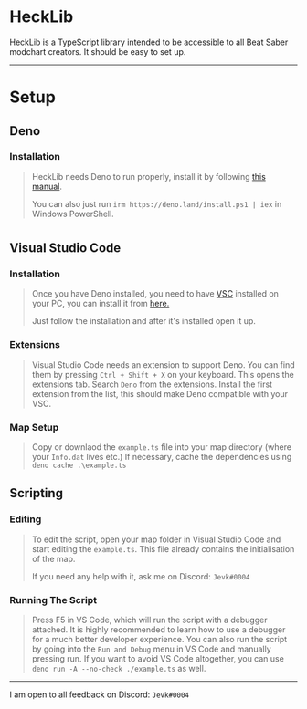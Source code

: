 # HeckLib
HeckLib is a TypeScript library intended to be accessible to all Beat Saber modchart creators. It should be easy to set up.

***

# Setup

## Deno

### Installation
> HeckLib needs Deno to run properly, install it by following <a href="https://deno.land/manual@v1.28.1/getting_started/installation">this manual</a>.
> 
> You can also just run `irm https://deno.land/install.ps1 | iex` in Windows PowerShell.

#

## Visual Studio Code

### Installation
> Once you have Deno installed, you need to have <a href="https://code.visualstudio.com/">VSC</a> installed on your PC, you can install it from <a href="https://code.visualstudio.com/">here.</a>
> 
> Just follow the installation and after it's installed open it up.

### Extensions
> Visual Studio Code needs an extension to support Deno. You can find them by pressing `Ctrl + Shift + X` on your keyboard. This opens the extensions tab. Search `Deno` from the extensions. Install the first extension from the list, this should make Deno compatible with your VSC.

### Map Setup
> Copy or downlaod the `example.ts` file into your map directory (where your `Info.dat` lives etc.)
> If necessary, cache the dependencies using `deno cache .\example.ts` 

## Scripting

### Editing
> To edit the script, open your map folder in Visual Studio Code and start editing the `example.ts`. This file already contains the initialisation of the map.
>
> If you need any help with it, ask me on Discord: `Jevk#0004`

### Running The Script

> Press F5 in VS Code, which will run the script with a debugger attached. It is highly recommended to learn how to use a debugger for a much better developer experience.
> You can also run the script by going into the `Run and Debug` menu in VS Code and manually pressing run.
> If you want to avoid VS Code altogether, you can use `deno run -A --no-check ./example.ts` as well.

***

I am open to all feedback on Discord: `Jevk#0004`
